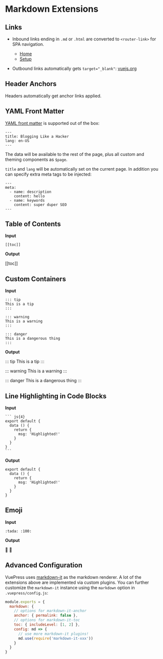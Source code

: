 # Markdown Extensions

## Links

- Inbound links ending in `.md` or `.html` are converted to `<router-link>` for SPA navigation.

  - [Home](/)
  - [Setup](./setup.md#quickstart)

- Outbound links automatically gets `target="_blank"`: [vuejs.org](https://vuejs.org)

## Header Anchors

Headers automatically get anchor links applied.

## YAML Front Matter

[YAML front matter](https://jekyllrb.com/docs/frontmatter/) is supported out of the box:

```
---
title: Blogging Like a Hacker
lang: en-US
---
```

The data will be available to the rest of the page, plus all custom and theming components as `$page`.

`title` and `lang` will be automatically set on the current page. In addition you can specify extra meta tags to be injected:

```
---
meta:
  - name: description
    content: hello
  - name: keywords
    content: super duper SEO
---
```

## Table of Contents

**Input**

```
[[toc]]
```

**Output**

[[toc]]

## Custom Containers

**Input**

```
::: tip
This is a tip
:::

::: warning
This is a warning
:::

::: danger
This is a dangerous thing
:::
```

**Output**

::: tip
This is a tip
:::

::: warning
This is a warning
:::

::: danger
This is a dangerous thing
:::

## Line Highlighting in Code Blocks

**Input**

````
``` js{4}
export default {
  data () {
    return {
      msg: 'Highlighted!'
    }
  }
}
```
````

**Output**

``` js{4}
export default {
  data () {
    return {
      msg: 'Highlighted!'
    }
  }
}
```

## Emoji

**Input**

```
:tada: :100:
```

**Output**

:tada: :100:

## Advanced Configuration

VuePress uses [markdown-it]() as the markdown renderer. A lot of the extensions above are implemented via custom plugins. You can further customize the `markdown-it` instance using the `markdown` option in `.vuepress/config.js`:

``` js
module.exports = {
  markdown: {
    // options for markdown-it-anchor
    anchor: { permalink: false },
    // options for markdown-it-toc
    toc: { includeLevel: [1, 2] },
    config: md => {
      // use more markdown-it plugins!
      md.use(require('markdown-it-xxx'))
    }
  }
}
```

